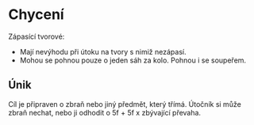 # Chycení

Zápasící tvorové:
- Mají nevýhodu při útoku na tvory s nimiž nezápasí.
- Mohou se pohnou pouze o jeden sáh za kolo. Pohnou i se soupeřem.

## Únik

Cíl je připraven o zbraň nebo jiný předmět, který třímá. Útočník si může
zbraň nechat, nebo ji odhodit o 5f + 5f x zbývající převaha.